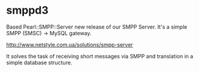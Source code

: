 smppd3
======

Based Pearl::SMPP::Server new release of our SMPP Server. 
It's a simple SMPP (SMSC) -> MySQL gateway.  

http://www.netstyle.com.ua/solutions/smpp-server 

It solves the task of receiving short messages via SMPP and translation in a simple database structure. 



